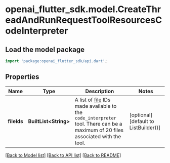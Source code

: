 # openai_flutter_sdk.model.CreateThreadAndRunRequestToolResourcesCodeInterpreter

## Load the model package
```dart
import 'package:openai_flutter_sdk/api.dart';
```

## Properties
Name | Type | Description | Notes
------------ | ------------- | ------------- | -------------
**fileIds** | **BuiltList&lt;String&gt;** | A list of [file](/docs/api-reference/files) IDs made available to the `code_interpreter` tool. There can be a maximum of 20 files associated with the tool.  | [optional] [default to ListBuilder()]

[[Back to Model list]](../README.md#documentation-for-models) [[Back to API list]](../README.md#documentation-for-api-endpoints) [[Back to README]](../README.md)


